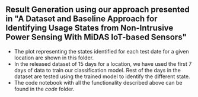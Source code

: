 ## Result Generation using our approach presented in "A Dataset and Baseline Approach for Identifying Usage States from Non-Intrusive Power Sensing With MiDAS IoT-based Sensors"

- The plot representing the states identified for each test date for a given location are shown in this folder. 
- In the released dataset of 15 days for a location, we have used the first 7 days of data to train our classification model. Rest of the days in the dataset are tested using the trained model to identify the different state.
- The code notebook with all the functionality described above can be found in the _code_ folder.
